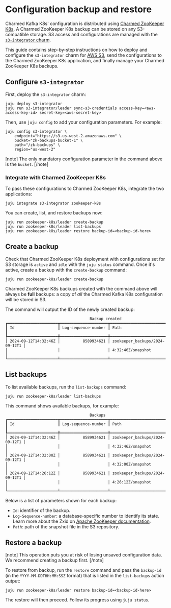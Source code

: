 # Configuration backup and restore

Charmed Kafka K8s' configuration is distributed using [Charmed ZooKeeper K8s](https://charmhub.io/zookeeper-k8s?channel=3/stable).
A Charmed ZooKeeper K8s backup can be stored on any S3-compatible storage.
S3 access and configurations are managed with the [`s3-integrator` charm](https://charmhub.io/s3-integrator).

This guide contains step-by-step instructions on how to deploy and configure the `s3-integrator` charm for [AWS S3](https://aws.amazon.com/s3/), send the configurations to the Charmed ZooKeeper K8s application, and finally manage your Charmed ZooKeeper K8s backups.

## Configure `s3-integrator`

First, deploy the `s3-integrator` charm:

```shell
juju deploy s3-integrator
juju run s3-integrator/leader sync-s3-credentials access-key=<aws-access-key-id> secret-key=<aws-secret-key>
```

Then, use `juju config` to add your configuration parameters. For example:

```shell
juju config s3-integrator \
    endpoint="https://s3.us-west-2.amazonaws.com" \
    bucket="zk-backups-bucket-1" \
    path="/zk-backups" \
    region="us-west-2"
```

[note]
The only mandatory configuration parameter in the command above is the `bucket`.
[/note]

### Integrate with Charmed ZooKeeper K8s

To pass these configurations to Charmed ZooKeeper K8s, integrate the two applications:

```shell
juju integrate s3-integrator zookeeper-k8s
```

You can create, list, and restore backups now:

```shell
juju run zookeeper-k8s/leader create-backup
juju run zookeeper-k8s/leader list-backups
juju run zookeeper-k8s/leader restore backup-id=<backup-id-here>
```

## Create a backup

Check that Charmed ZooKeeper K8s deployment with configurations set for S3 storage is `active` and `idle` with the `juju status` command. Once it's active, create a backup with the `create-backup` command:

```shell
juju run zookeeper-k8s/leader create-backup
```

Charmed ZooKeeper K8s backups created with the command above will always be **full** backups: a copy of *all* the Charmed Kafka K8s configuration will be stored in S3.

The command will output the ID of the newly created backup:

```
                                     Backup created
┏━━━━━━━━━━━━━━━━━━━━━━┳━━━━━━━━━━━━━━━━━━━━━┳━━━━━━━━━━━━━━━━━━━━━━━━━━━━━━━━┓
┃ Id                   ┃ Log-sequence-number ┃ Path                           ┃
┡━━━━━━━━━━━━━━━━━━━━━━╇━━━━━━━━━━━━━━━━━━━━━╇━━━━━━━━━━━━━━━━━━━━━━━━━━━━━━━━┩
│ 2024-09-12T14:32:46Z │          8589934621 │ zookeeper_backups/2024-09-12T1 │
│                      │                     │ 4:32:46Z/snapshot              │
└──────────────────────┴─────────────────────┴────────────────────────────────┘
```

## List backups

To list available backups, run the `list-backups` command:

```shell
juju run zookeeper-k8s/leader list-backups
```

This command shows available backups, for example:

```
                                     Backups
┏━━━━━━━━━━━━━━━━━━━━━━┳━━━━━━━━━━━━━━━━━━━━━┳━━━━━━━━━━━━━━━━━━━━━━━━━━━━━━━━┓
┃ Id                   ┃ Log-sequence-number ┃ Path                           ┃
┡━━━━━━━━━━━━━━━━━━━━━━╇━━━━━━━━━━━━━━━━━━━━━╇━━━━━━━━━━━━━━━━━━━━━━━━━━━━━━━━┩
│ 2024-09-12T14:32:46Z │          8589934621 │ zookeeper_backups/2024-09-12T1 │
│                      │                     │ 4:32:46Z/snapshot              │
│ 2024-09-12T14:32:00Z │          8589934621 │ zookeeper_backups/2024-09-12T1 │
│                      │                     │ 4:32:00Z/snapshot              │
│ 2024-09-12T14:26:12Z │          8589934621 │ zookeeper_backups/2024-09-12T1 │
│                      │                     │ 4:26:12Z/snapshot              │
└──────────────────────┴─────────────────────┴────────────────────────────────┘
```

Below is a list of parameters shown for each backup:

- `Id`: identifier of the backup.
- `Log-Sequence-number`: a database-specific number to identify its state. Learn more about the Zxid on [Apache ZooKeeper documentation](https://zookeeper.apache.org/doc/r3.9.2/zookeeperProgrammers.html#sc_timeInZk).
- `Path`: path of the snapshot file in the S3 repository.

## Restore a backup

[note]
This operation puts you at risk of losing unsaved configuration data.
We recommend creating a backup first.
[/note]

To restore from backup, run the `restore` command and pass the `backup-id` (in the `YYYY-MM-DDTHH:MM:SSZ` format) that is listed in the `list-backups` action output:

```shell
juju run zookeeper-k8s/leader restore backup-id=<backup-id-here>
```

The restore will then proceed. Follow its progress using `juju status`.